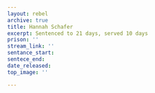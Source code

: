 ```yaml
---
layout: rebel
archive: true
title: Hannah Schafer
excerpt: Sentenced to 21 days, served 10 days
prison: ''
stream_link: ''
sentance_start: 
sentece_end: 
date_released: 
top_image: ''

---
```


